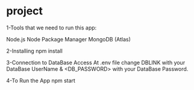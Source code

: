 # project
1-Tools that we need to run this app:

Node.js Node Package Manager MongoDB (Atlas)

2-Installing npm install

3-Connection to DataBase Access At .env file change DBLINK with your DataBase UserName & <DB_PASSWORD> with your DataBase Password.

4-To Run the App npm start
